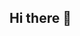 ## Hi there 👋

<!--
**suryakiranmg/suryakiranmg** is a ✨ _special_ ✨ repository because its `README.md` (this file) appears on your GitHub profile.

Here are some ideas to get you started:

- 🔭 I’m currently working on ...
- 🌱 I’m currently learning ...
- 👯 I’m looking to collaborate on ...
- 🤔 I’m looking for help with ...
- 💬 Ask me about ...
- 📫 How to reach me: ...
- 😄 Pronouns: ...
- ⚡ Fun fact: ...


Suryakiran M. George, is a highly proficient and motivated Systems & Controls Engineer with significant experience in design and developing of embedded control systems, particularly in the Automotive & Aerospace industries.


🔸 Her strong background in classical controls, model-based design, & software development for Electro-Mechanical Systems enables her to effectively solve complex technical problems and collaborate with cross-functional teams to create innovative, high-quality solutions.


🔸 Suryakiran is adept in advanced tools such as MATLAB/Simulink, CANalyzer, and INCA, and has expertise in programming languages including C & Python.


🔸 Currently, she is a PhD intern at Bosch USA, where she focuses on functional testing of Electric-Vehicle Control Units (VCU), powertrain calibration, and developing data insights for Battery Electric Vehicles (BEVs). Previously, she worked with ZF & KPIT Technologies contributing to multiple projects in Automotive controls strategy development using Model Based Design. 


🔸 Earlier in her career at Electronics Corporation of India Ltd., she served as the lead design/development engineer for tracking and positioning servo control system for precision 2-axis antennas. Her work involved physics modeling, PID control, electric motor controls, software development in C, and managing function & system testing and integration activities across the entire V-cycle.


📙 Suryakiran holds a Master's in Electrical Engineering (Robotics & Controls) from the University of Southern California and is currently pursuing a part-time PhD in Automotive Controls from Oakland University, Michigan, with a focus on Electric Vehicle Technologies.
-->
